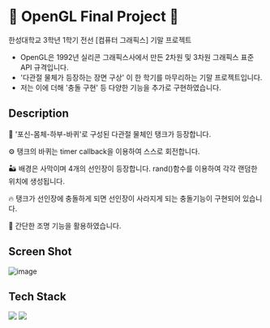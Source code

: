 # :triangular_ruler: OpenGL Final Project :triangular_ruler:
한성대학교 3학년 1학기 전선 [컴퓨터 그래픽스] 기말 프로젝트

- OpenGL은 1992년 실리콘 그래픽스사에서 만든 2차원 및 3차원 그래픽스 표준 API 규격입니다.
- '다관절 물체가 등장하는 장면 구상' 이 한 학기를 마무리하는 기말 프로젝트입니다.
- 저는 이에 더해 '충돌 구현' 등 다양한 기능을 추가로 구현하였습니다.

## Description
 🔫 '포신-몸체-하부-바퀴'로 구성된 다관절 물체인 탱크가 등장합니다.
 
 ⚙️ 탱크의 바퀴는 timer callback을 이용하여 스스로 회전합니다.
 
 🏜️ 배경은 사막이며 4개의 선인장이 등장합니다. rand()함수를 이용하여 각각 랜덤한 위치에 생성됩니다.
 
 🔥 탱크가 선인장에 충돌하게 되면 선인장이 사라지게 되는 충돌기능이 구현되어 있습니다.
 
 🔦 간단한 조명 기능을 활용하였습니다.

## Screen Shot
![image](https://user-images.githubusercontent.com/58140360/174440251-644dc8a8-e719-430a-b014-93a82f490cf7.png)


## Tech Stack
<img src="https://img.shields.io/badge/C-A8B9CC?style=flat-square&logo=C&logoColor=white"/> <img src="https://img.shields.io/badge/OpenGL-5586A4?style=flat-square&logo=OpenGL&logoColor=white"/>

